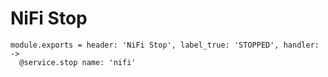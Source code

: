 
# NiFi Stop

    module.exports = header: 'NiFi Stop', label_true: 'STOPPED', handler: ->
      @service.stop name: 'nifi'
